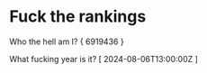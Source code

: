 # Fuck the rankings

Who the hell am I?
{ 6919436 }

What fucking year is it?
[ 2024-08-06T13:00:00Z ]
